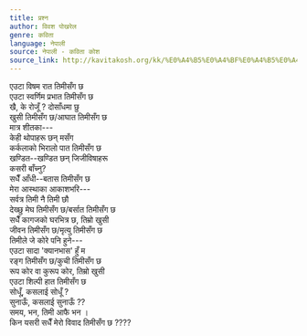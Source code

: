 ```yaml
---
title: प्रश्न
author: विवश पोखरेल
genre: कविता
language: नेपाली
source: नेपाली - कविता कोश
source_link: http://kavitakosh.org/kk/%E0%A4%B5%E0%A4%BF%E0%A4%B5%E0%A4%B6_%E0%A4%AA%E0%A5%8B%E0%A4%96%E0%A4%B0%E0%A5%87%E0%A4%B2
---
```


एउटा विषम रात तिमीसँग छ  
एउटा स्वर्णिम प्रभात तिमीसँग छ  
खै, के रोजूँ ? दोसाँधमा छु  
खुसी तिमीसँग छ/आघात तिमीसँग छ  
मात्र शीतका---  
केही थोपाहरू छन् मसँग  
कर्कलाको भिरालो पात तिमीसँग छ  
खण्डित--खण्डित छन् जिजीविषाहरू  
कसरी बाँच्नु?  
सधैँ आँधी--बतास तिमीसँग छ  
मेरा आस्थाका आकाशभरि---  
सर्वत्र तिमी नै तिमी छौ  
देख्छु मेघ तिमीसँग छ/बर्सात तिमीसँग छ  
सधैँ कागजको घरभित्र छ, तिम्रो खुसी  
जीवन तिमीसँग छ/मृत्यु तिमीसँग छ  
तिमीले जे कोरे पनि हुने---  
एउटा सादा 'क्यानभास' हुँ म  
रङ्ग तिमीसँग छ/कुची तिमीसँग छ  
रूप कोर वा कुरूप कोर, तिम्रो खुसी  
एउटा शिल्पी हात तिमीसँग छ  
सोधूँ, कसलाई सोधूँ ?  
सुनाऊँ, कसलाई सुनाऊँ ??  
समय, भन, तिमी आफै भन ।  
किन यसरी सधैँ मेरो विवाद तिमीसँग छ ????
